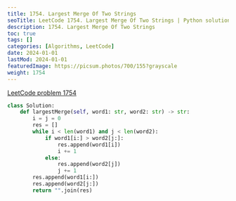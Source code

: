 ```yaml
---
title: 1754. Largest Merge Of Two Strings
seoTitle: LeetCode 1754. Largest Merge Of Two Strings | Python solution and explanation
description: 1754. Largest Merge Of Two Strings
toc: true
tags: []
categories: [Algorithms, LeetCode]
date: 2024-01-01
lastMod: 2024-01-01
featuredImage: https://picsum.photos/700/155?grayscale
weight: 1754
---
```


[LeetCode problem 1754](https://leetcode.com/problems/largest-merge-of-two-strings/)

```python
class Solution:
    def largestMerge(self, word1: str, word2: str) -> str:
        i = j = 0
        res = []
        while i < len(word1) and j < len(word2):
            if word1[i:] > word2[j:]:
                res.append(word1[i])
                i += 1
            else:
                res.append(word2[j])
                j += 1
        res.append(word1[i:])
        res.append(word2[j:])
        return "".join(res)

```
